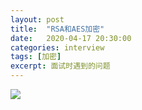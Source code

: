```yaml
---
layout: post
title:  "RSA和AES加密"
date:   2020-04-17 20:30:00
categories: interview
tags: [加密]
excerpt: 面试时遇到的问题
---
```


![](https://tva1.sinaimg.cn/large/007S8ZIlly1gdyzgkte4hj313b0h2n0d.jpg)


